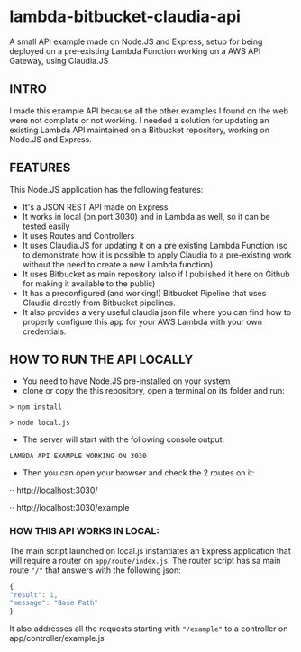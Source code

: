 # lambda-bitbucket-claudia-api
A small API example made on Node.JS and Express, setup for being deployed on a pre-existing Lambda Function working on a AWS API Gateway, using Claudia.JS

## INTRO
I made this example API because all the other examples I found on the web were not complete or not working.
I needed a solution for updating an existing Lambda API maintained on a Bitbucket repository, working on Node.JS and Express.

## FEATURES
This Node.JS application has the following features:
- It's a JSON REST API made on Express
- It works in local (on port 3030) and in Lambda as well, so it can be tested easily
- It uses Routes and Controllers
- It uses Claudia.JS for updating it on a pre existing Lambda Function (so to demonstrate how it is possible to apply Claudia to a pre-existing work without the need to create a new Lambda function)
- It uses Bitbucket as main repository (also if I published it here on Github for making it available to the public)
- It has a preconfigured (and working!) Bitbucket Pipeline that uses Claudia directly from Bitbucket pipelines.
- It also provides a very useful claudia.json file where you can find how to properly configure this app for your AWS Lambda with your own credentials.

## HOW TO RUN THE API LOCALLY
- You need to have Node.JS pre-installed on your system
- clone or copy the this repository, open a terminal on its folder and run:

` > npm install `

` > node local.js `

- The server will start with the following console output:

` LAMBDA API EXAMPLE WORKING ON 3030 `

- Then you can open your browser and check the 2 routes on it:

⋅⋅ http://localhost:3030/

⋅⋅ http://localhost:3030/example


### HOW THIS API WORKS IN LOCAL:

The main script launched on local.js instantiates an Express application that will require a router on `app/route/index.js`. 
The router script has sa main route `"/"` that answers with the following json: 

```javascript
{
"result": 1,
"message": "Base Path"
}
```

It also addresses all the requests starting with `"/example"` to a controller on app/controller/example.js



